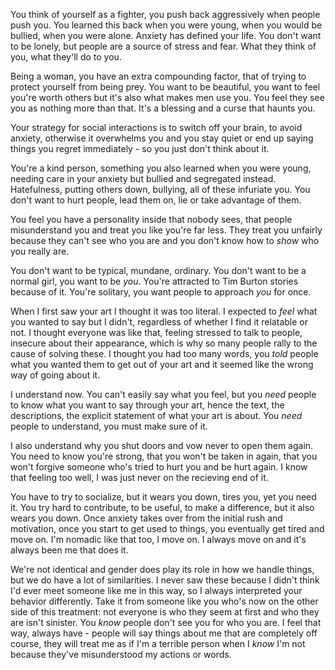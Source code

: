 You think of yourself as a fighter, you push back aggressively when people push you. You learned this back when you were young, when you would be bullied, when you were alone. Anxiety has defined your life. You don't want to be lonely, but people are a source of stress and fear. What they think of you, what they'll do to you.

Being a woman, you have an extra compounding factor, that of trying to protect yourself from being prey. You want to be beautiful, you want to feel you're worth others but it's also what makes men use you. You feel they see you as nothing more than that. It's a blessing and a curse that haunts you.

Your strategy for social interactions is to switch off your brain, to avoid anxiety, otherwise it overwhelms you and you stay quiet or end up saying things you regret immediately - so you just don't think about it.

You're a kind person, something you also learned when you were young, needing care in your anxiety but bullied and segregated instead. Hatefulness, putting others down, bullying, all of these infuriate you. You don't want to hurt people, lead them on, lie or take advantage of them.

You feel you have a personality inside that nobody sees, that people misunderstand you and treat you like you're far less. They treat you unfairly because they can't see who you are and you don't know how to _show_ who you really are.

You don't want to be typical, mundane, ordinary. You don't want to be a normal girl, you want to be _you_. You're attracted to Tim Burton stories because of it. You're solitary, you want people to approach _you_ for once.

When I first saw your art I thought it was too literal. I expected to _feel_ what you wanted to say but I didn't, regardless of whether I find it relatable or not. I thought everyone was like that, feeling stressed to talk to people, insecure about their appearance, which is why so many people rally to the cause of solving these. I thought you had too many words, you _told_ people what you wanted them to get out of your art and it seemed like the wrong way of going about it.

I understand now. You can't easily say what you feel, but you _need_ people to know what you want to say through your art, hence the text, the descriptions, the explicit statement of what your art is about. You _need_ people to understand, you must make sure of it.

I also understand why you shut doors and vow never to open them again. You need to know you're strong, that you won't be taken in again, that you won't forgive someone who's tried to hurt you and be hurt again. I know that feeling too well, I was just never on the recieving end of it.

You have to try to socialize, but it wears you down, tires you, yet you need it. You try hard to contribute, to be useful, to make a difference, but it also wears you down. Once anxiety takes over from the initial rush and motivation, once you start to get used to things, you eventually get tired and move on. I'm nomadic like that too, I move on. I always move on and it's always been me that does it.

We're not identical and gender does play its role in how we handle things, but we do have a lot of similarities. I never saw these because I didn't think I'd ever meet someone like me in this way, so I always interpreted your behavior differently. Take it from someone like you who's now on the other side of this treatment: not everyone is who they seem at first and who they are isn't sinister. You _know_ people don't see you for who you are. I feel that way, always have - people will say things about me that are completely off course, they will treat me as if I'm a terrible person when I _know_ I'm not because they've misunderstood my actions or words.
